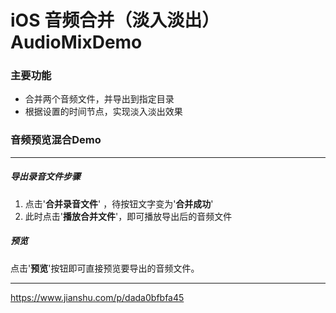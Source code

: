 # iOS 音频合并（淡入淡出）AudioMixDemo
### 主要功能

- 合并两个音频文件，并导出到指定目录
- 根据设置的时间节点，实现淡入淡出效果



### 音频预览混合Demo

---
##### 导出录音文件步骤
1. 点击'**合并录音文件**' ，待按钮文字变为'**合并成功**'
2. 此时点击'**播放合并文件**'，即可播放导出后的音频文件

##### 预览
点击'**预览**'按钮即可直接预览要导出的音频文件。



------

https://www.jianshu.com/p/dada0bfbfa45


